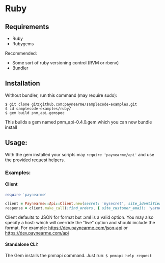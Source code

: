 # Ruby

## Requirements

- Ruby
- Rubygems

Recommended:
- Some sort of ruby versioning control (RVM or rbenv)
- Bundler

## Installation

Without bundler, run this command (may require sudo):

    $ git clone git@github.com:paynearme/samplecode-examples.git
    $ cd samplecode-examples/ruby/
    $ gem build pnm_api.gemspec

This builds a gem named pnm_api-0.4.0.gem which you can now bundle install

## Usage:

With the gem installed your scripts may `require 'paynearme/api'` and use the provided request helpers.

### Examples:

#### Client

```ruby
require 'paynearme'

client = Paynearme::Api::Client.new(secret: 'mysecret', site_identifier: 'S123451234', api_key_id: 'K3436433862', version: '2.0', live: true, format: :json)
response = client.make_call(:find_orders, { site_customer_email: 'yarnosh@gmail.com' })
```

Client defaults to JSON for format but :xml is a valid option. You may also specify a host: which will override the "live" option and should include the format. For example: https://dev.paynearme.com/json-api or https://dev.paynearme.com/api

#### Standalone CLI:

The Gem installs the pnmapi command. Just run: `$ pnmapi help request`
